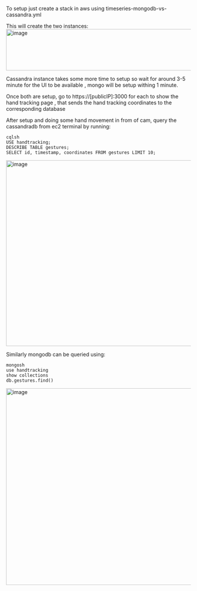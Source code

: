 To setup just create a stack in aws using timeseries-mongodb-vs-cassandra.yml

This will create the two instances:
<img width="1139" height="113" alt="image" src="https://github.com/user-attachments/assets/3c5ad6fc-8845-4402-9fbd-05906e3739f6" />

Cassandra instance takes some more time to setup so wait for around 3-5 minute for the UI to be available , mongo will be setup withing 1 minute.

Once both are setup, go to https://[publicIP]:3000 for each to show the hand tracking page , that sends the hand tracking coordinates to the corresponding database

After setup and doing some hand movement in from of cam, query the cassandradb from ec2 terminal by running:

```
cqlsh
USE handtracking;
DESCRIBE TABLE gestures;
SELECT id, timestamp, coordinates FROM gestures LIMIT 10;
```
<img width="1309" height="507" alt="image" src="https://github.com/user-attachments/assets/959c2b21-a269-4d50-bc8f-e82b20c1e41e" />

Similarly mongodb can be queried using:

```
mongosh
use handtracking
show collections
db.gestures.find()
```

<img width="1595" height="537" alt="image" src="https://github.com/user-attachments/assets/57fd0ca8-3a3f-4ce9-ae68-73912b2f0ca0" />


